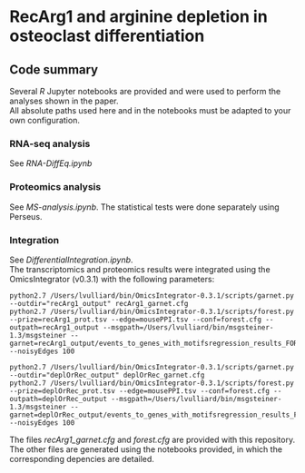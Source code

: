 # RecArg1 and arginine depletion in osteoclast differentiation

## Code summary

Several *R* Jupyter notebooks are provided and were used to perform the analyses shown in the paper.  
All absolute paths used here and in the notebooks must be adapted to your own configuration.

### RNA-seq analysis

See *RNA-DiffEq.ipynb*

### Proteomics analysis

See *MS-analysis.ipynb*. The statistical tests were done separately using Perseus.

### Integration

See *DifferentialIntegration.ipynb*.  
The transcriptomics and proteomics results were integrated using the OmicsIntegrator (v0.3.1) with the following parameters:

	python2.7 /Users/lvulliard/bin/OmicsIntegrator-0.3.1/scripts/garnet.py --outdir="recArg1_output" recArg1_garnet.cfg
	python2.7 /Users/lvulliard/bin/OmicsIntegrator-0.3.1/scripts/forest.py --prize=recArg1_prot.tsv --edge=mousePPI.tsv --conf=forest.cfg --outpath=recArg1_output --msgpath=/Users/lvulliard/bin/msgsteiner-1.3/msgsteiner --garnet=recArg1_output/events_to_genes_with_motifsregression_results_FOREST_INPUT.tsv --noisyEdges 100

	python2.7 /Users/lvulliard/bin/OmicsIntegrator-0.3.1/scripts/garnet.py --outdir="deplOrRec_output" deplOrRec_garnet.cfg
	python2.7 /Users/lvulliard/bin/OmicsIntegrator-0.3.1/scripts/forest.py --prize=deplOrRec_prot.tsv --edge=mousePPI.tsv --conf=forest.cfg --outpath=deplOrRec_output --msgpath=/Users/lvulliard/bin/msgsteiner-1.3/msgsteiner --garnet=deplOrRec_output/events_to_genes_with_motifsregression_results_FOREST_INPUT.tsv --noisyEdges 100

 The files *recArg1_garnet.cfg* and *forest.cfg* are provided with this repository. The other files are generated using the notebooks provided, in which the corresponding depencies are detailed.
 